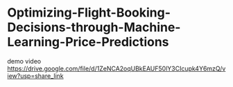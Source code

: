 # Optimizing-Flight-Booking-Decisions-through-Machine-Learning-Price-Predictions
demo video https://drive.google.com/file/d/1ZeNCA2oqUBkEAUF50lY3CIcupk4Y6mzQ/view?usp=share_link
